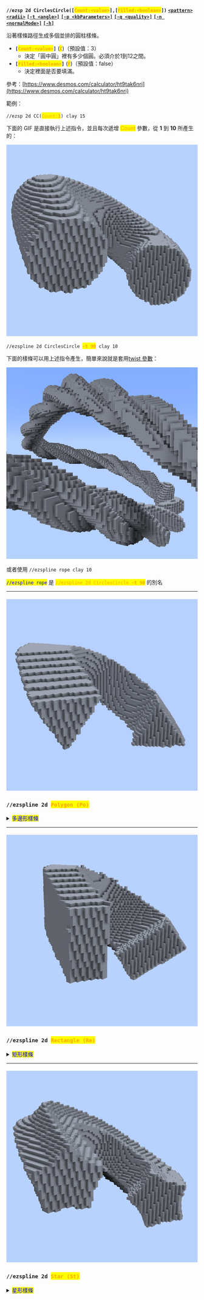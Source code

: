 <!--
CO_OP_TRANSLATOR_METADATA:
{
  "original_hash": "bb555b3ff67d75c052068a23763d8dac",
  "translation_date": "2025-05-13T02:30:15+00:00",
  "source_file": "commands/spline/2d-spline-shapes.md",
  "language_code": "tw"
}
-->


**`//ezsp 2d CirclesCircle([`**<mark style="color:orange;">**`Count:<value>`**</mark>**`],[`**<mark style="color:orange;">**`Filled:<boolean>`**</mark>**`])`** [**`<pattern>`**](2d-spline-shapes.md#syntax) [**`<radii>`**](common-parameters.md#radii) [**`[-t <angle>]`**](common-parameters.md#twist) [**`[-p <kbParameters>]`**](common-parameters.md#kb-parameters) [**`[-q <quality>]`**](common-parameters.md#quality) [**`[-n <normalMode>]`**](common-parameters.md#normal-mode) [**`[-h]`**](common-parameters.md#help-page)

沿著樣條路徑生成多個並排的圓柱樣條。

* **`[`**<mark style="color:orange;">**`Count:<value>`**</mark>**`]`** (<mark style="color:orange;">**`C`**</mark>)（預設值：3）
  * 決定「圓中圓」裡有多少個圓。必須介於1到12之間。
* **`[`**<mark style="color:orange;">**`Filled:<boolean>`**</mark>**`]`** (<mark style="color:orange;">**`F`**</mark>)（預設值：false）
  * 決定裡面是否要填滿。

參考：[https://www.desmos.com/calculator/ht9tak6nri](https://www.desmos.com/calculator/ht9tak6nri)

範例：

`//ezsp 2d CC(`<mark style="color:orange;">`Count:`</mark><mark style="color:orange;">**`1`**</mark>`) clay 15`

下面的 GIF 是直接執行上述指令，並且每次遞增 <mark style="color:orange;">Count</mark> 參數，從 **1** 到 **10** 所產生的：

<img src="../../.gitbook/assets/SplinesCirclesCircle.gif" alt="" data-size="original">

`//ezspline 2d CirclesCircle `<mark style="color:orange;">**`-t 90`**</mark>` clay 10`

下面的樣條可以用上述指令產生，簡單來說就是套用[twist 參數](common-parameters.md#twist)：

<img src="../../.gitbook/assets/SplinesRope.png" alt="" data-size="original">

或者使用 `//ezspline rope clay 10`

<mark style="color:blue;">`//ezspline rope`</mark> 是 <mark style="color:orange;">`//ezspline 2d CirclesCircle`</mark><mark style="color:orange;">` `</mark><mark style="color:orange;">**`-t 90`**</mark> 的別名

</details>

***

#### ![](../../../../.gitbook/assets/SplinesPolygon.gif)

### `//ezspline 2d `<mark style="color:orange;">`Polygon (Po)`</mark> <a href="#polygon" id="polygon"></a>

<details>

<summary><mark style="color:blue;">多邊形樣條</mark></summary>

**`//ezsp 2d Polygon([`**<mark style="color:orange;">**`Sides:<value>`**</mark>**`])`** [**`<pattern>`**](2d-spline-shapes.md#syntax) [**`<radii>`**](common-parameters.md#radii) [**`[-t <angle>]`**](common-parameters.md#twist) [**`[-p <kbParameters>]`**](common-parameters.md#kb-parameters) [**`[-q <quality>]`**](common-parameters.md#quality) [**`[-n <normalMode>]`**](common-parameters.md#normal-mode) [**`[-h]`**](common-parameters.md#help-page)

沿著樣條路徑生成多邊形形狀的樣條。

* **`[`**<mark style="color:orange;">**`Sides:<value>`**</mark>**`]`** (<mark style="color:orange;">**`S`**</mark>)（預設值：5）：
  * 多邊形的邊數。3 是三角形，4 是正方形，5 是五邊形，依此類推。至少要 3 邊。
  * 參考：[https://www.desmos.com/calculator/eemibllcg8](https://www.desmos.com/calculator/eemibllcg8)

範例：

`//ezsp 2d Polygon(`<mark style="color:orange;">`Sides:`</mark><mark style="color:orange;">**`3`**</mark>`) clay 15`

這個 GIF 是執行上面指令，並且每次遞增 count 參數，從 3 到 8 所產生的：

<img src="../../.gitbook/assets/SplinesPolygon.gif" alt="" data-size="original">

</details>

***

#### ![](../../../../.gitbook/assets/SplinesRectangle.gif)

### `//ezspline 2d `<mark style="color:orange;">`Rectangle (Re)`</mark> <a href="#rectangle" id="rectangle"></a>

<details>

<summary><mark style="color:blue;">矩形樣條</mark></summary>

**`//ezsp 2d Rectangle([`**<mark style="color:orange;">**`X1:<value>`**</mark>**`],[`**<mark style="color:orange;">**`Y1:<value>`**</mark>**`],[`**<mark style="color:orange;">**`X2:<value>`**</mark>**`],[`**<mark style="color:orange;">**`Y2:<value>`**</mark>**`])`** [**`<pattern>`**](2d-spline-shapes.md#syntax) [**`<radii>`**](common-parameters.md#radii) [**`[-t <angle>]`**](common-parameters.md#twist) [**`[-p <kbParameters>]`**](common-parameters.md#kb-parameters) [**`[-q <quality>]`**](common-parameters.md#quality) [**`[-n <normalMode>]`**](common-parameters.md#normal-mode) [**`[-h]`**](common-parameters.md#help-page)

沿著樣條路徑生成矩形形狀的樣條。

* **`[`**<mark style="color:orange;">**`X1:<value>`**</mark>**`]`**（預設值：-1.0）：
  * 定義矩形第一個角落的 x 座標。範圍介於 -1 到 1。
* **`[`**<mark style="color:orange;">**`Y1:<value>`**</mark>**`]`**（預設值：-1.0）：
  * 定義矩形第一個角落的 y 座標。範圍介於 -1 到 1。
* **`[`**<mark style="color:orange;">**`X2:<value>`**</mark>**`]`**（預設值：1.0）：
  * 定義矩形第二個角落的 x 座標。範圍介於 -1 到 1。
* **`[`**<mark style="color:orange;">**`Y2:<value>`**</mark>**`]`**（預設值：1.0）：
  * 定義矩形第二個角落的 y 座標。範圍介於 -1 到 1。

(<mark style="color:red;">**`!`**</mark>) 我們提供了一個簡潔的互動圖表，您可以在上面調整矩形位置，並且看到對應的數值，反之亦然：[https://www.desmos.com/calculator/jqyaujpdsk](https://www.desmos.com/calculator/jqyaujpdsk)

範例：

* 上面「Hi」字樣是透過執行以下指令集產生的：
  * `//ezsp 2d `<mark style="color:orange;">`Re(x1:`</mark><mark style="color:orange;">**`-1.0`**</mark><mark style="color:orange;">`,y1:`</mark><mark style="color:orange;">**`-1.0`**</mark><mark style="color:orange;">`,x2:`</mark><mark style="color:orange;">**`-0.6`**</mark><mark style="color:orange;">`,y2:`</mark><mark style="color:orange;">**`1.0`**</mark><mark style="color:orange;">`)`</mark>` clay 12`
    * （H 字的左邊直線）
  * `//ezsp 2d `<mark style="color:orange;">`Re(x1:`</mark><mark style="color:orange;">**`-0.2`**</mark><mark style="color:orange;">`,y1:`</mark><mark style="color:orange;">**`-1.0`**</mark><mark style="color:orange;">`,x2:`</mark><mark style="color:orange;">**`0.2`**</mark><mark style="color:orange;">`,y2:`</mark><mark style="color:orange;">**`1.0`**</mark><mark style="color:orange;">`)`</mark>` clay 12`
    * （H 字的右邊直線）
  * `//ezsp 2d `<mark style="color:orange;">`Re(x1:`</mark><mark style="color:orange;">**`-1.0`**</mark><mark style="color:orange;">`,y1:`</mark><mark style="color:orange;">**`-0.2`**</mark><mark style="color:orange;">`,x2:`</mark><mark style="color:orange;">**`0.2`**</mark><mark style="color:orange;">`,y2:`</mark><mark style="color:orange;">**`0.2`**</mark><mark style="color:orange;">`)`</mark>` clay 12`
    * （H 字的橫線）
  * `//ezsp 2d `<mark style="color:orange;">`Re(x1:`</mark><mark style="color:orange;">**`0.6`**</mark><mark style="color:orange;">`,y1:`</mark><mark style="color:orange;">**`-1.0`**</mark><mark style="color:orange;">`,x2:`</mark><mark style="color:orange;">**`1.0`**</mark><mark style="color:orange;">`,y2:`</mark><mark style="color:orange;">**`0.2`**</mark><mark style="color:orange;">`)`</mark>` clay 12`
    * （i 字的直線）
  * `//ezsp 2d `<mark style="color:orange;">`Re(x1:`</mark><mark style="color:orange;">**`0.6`**</mark><mark style="color:orange;">`,y1:`</mark><mark style="color:orange;">**`0.6`**</mark><mark style="color:orange;">`,x2:`</mark><mark style="color:orange;">**`1.0`**</mark><mark style="color:orange;">`,y2:`</mark><mark style="color:orange;">**`1.0`**</mark><mark style="color:orange;">`)`</mark>` clay 12`
    * （i 字的點）

</details>

***

#### ![](../../../../.gitbook/assets/SplinesStar.gif)

### `//ezspline 2d `<mark style="color:orange;">`Star (St)`</mark> <a href="#star" id="star"></a>

<details>

<summary><mark style="color:blue;">星形樣條</mark></summary>


